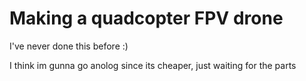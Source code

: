# Making a quadcopter FPV drone 

I've never done this before :)

I think im gunna go anolog since its cheaper, just waiting for the parts
